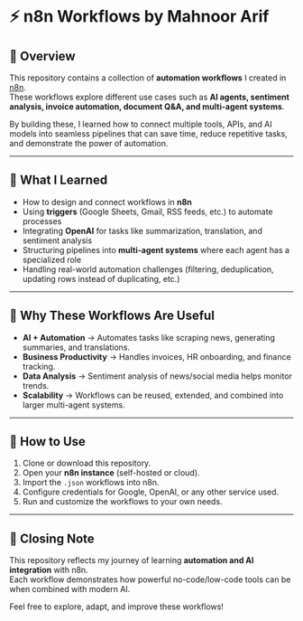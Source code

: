 # ⚡ n8n Workflows by Mahnoor Arif

## 📌 Overview
This repository contains a collection of **automation workflows** I created in [n8n](https://n8n.io).  
These workflows explore different use cases such as **AI agents, sentiment analysis, invoice automation, document Q&A, and multi-agent systems**.  

By building these, I learned how to connect multiple tools, APIs, and AI models into seamless pipelines that can save time, reduce repetitive tasks, and demonstrate the power of automation.

---

## 🎯 What I Learned
- How to design and connect workflows in **n8n**  
- Using **triggers** (Google Sheets, Gmail, RSS feeds, etc.) to automate processes  
- Integrating **OpenAI** for tasks like summarization, translation, and sentiment analysis  
- Structuring pipelines into **multi-agent systems** where each agent has a specialized role  
- Handling real-world automation challenges (filtering, deduplication, updating rows instead of duplicating, etc.)  

---

## 🚀 Why These Workflows Are Useful
- **AI + Automation** → Automates tasks like scraping news, generating summaries, and translations.  
- **Business Productivity** → Handles invoices, HR onboarding, and finance tracking.  
- **Data Analysis** → Sentiment analysis of news/social media helps monitor trends.  
- **Scalability** → Workflows can be reused, extended, and combined into larger multi-agent systems.  

---

## 🔧 How to Use
1. Clone or download this repository.  
2. Open your **n8n instance** (self-hosted or cloud).  
3. Import the `.json` workflows into n8n.  
4. Configure credentials for Google, OpenAI, or any other service used.  
5. Run and customize the workflows to your own needs.  

---

## 🌟 Closing Note
This repository reflects my journey of learning **automation and AI integration** with n8n.  
Each workflow demonstrates how powerful no-code/low-code tools can be when combined with modern AI.  

Feel free to explore, adapt, and improve these workflows!  

